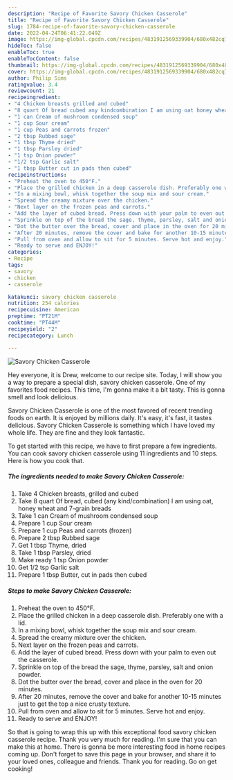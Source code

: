 ```yaml
---
description: "Recipe of Favorite Savory Chicken Casserole"
title: "Recipe of Favorite Savory Chicken Casserole"
slug: 1784-recipe-of-favorite-savory-chicken-casserole
date: 2022-04-24T06:41:22.049Z
image: https://img-global.cpcdn.com/recipes/4831912569339904/680x482cq70/savory-chicken-casserole-recipe-main-photo.jpg
hideToc: false
enableToc: true
enableTocContent: false
thumbnail: https://img-global.cpcdn.com/recipes/4831912569339904/680x482cq70/savory-chicken-casserole-recipe-main-photo.jpg
cover: https://img-global.cpcdn.com/recipes/4831912569339904/680x482cq70/savory-chicken-casserole-recipe-main-photo.jpg
author: Philip Sims
ratingvalue: 3.4
reviewcount: 21
recipeingredient:
- "4 Chicken breasts grilled and cubed"
- "8 quart Of bread cubed any kindcombination I am using oat honey wheat and 7grain breads"
- "1 can Cream of mushroom condensed soup"
- "1 cup Sour cream"
- "1 cup Peas and carrots frozen"
- "2 tbsp Rubbed sage"
- "1 tbsp Thyme dried"
- "1 tbsp Parsley dried"
- "1 tsp Onion powder"
- "1/2 tsp Garlic salt"
- "1 tbsp Butter cut in pads then cubed"
recipeinstructions:
- "Preheat the oven to 450°F."
- "Place the grilled chicken in a deep casserole dish. Preferably one with a lid."
- "In a mixing bowl, whisk together the soup mix and sour cream."
- "Spread the creamy mixture over the chicken."
- "Next layer on the frozen peas and carrots."
- "Add the layer of cubed bread. Press down with your palm to even out the casserole."
- "Sprinkle on top of the bread the sage, thyme, parsley, salt and onion powder."
- "Dot the butter over the bread, cover and place in the oven for 20 minutes."
- "After 20 minutes, remove the cover and bake for another 10-15 minutes just to get the top a nice crusty texture."
- "Pull from oven and allow to sit for 5 minutes. Serve hot and enjoy."
- "Ready to serve and ENJOY!"
categories:
- Recipe
tags:
- savory
- chicken
- casserole

katakunci: savory chicken casserole 
nutrition: 254 calories
recipecuisine: American
preptime: "PT21M"
cooktime: "PT44M"
recipeyield: "2"
recipecategory: Lunch

---
```



![Savory Chicken Casserole](https://img-global.cpcdn.com/recipes/4831912569339904/680x482cq70/savory-chicken-casserole-recipe-main-photo.jpg)

Hey everyone, it is Drew, welcome to our recipe site. Today, I will show you a way to prepare a special dish, savory chicken casserole. One of my favorites food recipes. This time, I'm gonna make it a bit tasty. This is gonna smell and look delicious.

Savory Chicken Casserole is one of the most favored of recent trending foods on earth. It is enjoyed by millions daily. It's easy, it's fast, it tastes delicious. Savory Chicken Casserole is something which I have loved my whole life. They are fine and they look fantastic.




To get started with this recipe, we have to first prepare a few ingredients. You can cook savory chicken casserole using 11 ingredients and 10 steps. Here is how you cook that.

<!--inarticleads1-->

##### The ingredients needed to make Savory Chicken Casserole:

1. Take 4 Chicken breasts, grilled and cubed
1. Take 8 quart Of bread, cubed (any kind/combination) I am using oat, honey wheat and 7-grain breads
1. Take 1 can Cream of mushroom condensed soup
1. Prepare 1 cup Sour cream
1. Prepare 1 cup Peas and carrots (frozen)
1. Prepare 2 tbsp Rubbed sage
1. Get 1 tbsp Thyme, dried
1. Take 1 tbsp Parsley, dried
1. Make ready 1 tsp Onion powder
1. Get 1/2 tsp Garlic salt
1. Prepare 1 tbsp Butter, cut in pads then cubed




<!--inarticleads2-->

##### Steps to make Savory Chicken Casserole:

1. Preheat the oven to 450°F.
1. Place the grilled chicken in a deep casserole dish. Preferably one with a lid.
1. In a mixing bowl, whisk together the soup mix and sour cream.
1. Spread the creamy mixture over the chicken.
1. Next layer on the frozen peas and carrots.
1. Add the layer of cubed bread. Press down with your palm to even out the casserole.
1. Sprinkle on top of the bread the sage, thyme, parsley, salt and onion powder.
1. Dot the butter over the bread, cover and place in the oven for 20 minutes.
1. After 20 minutes, remove the cover and bake for another 10-15 minutes just to get the top a nice crusty texture.
1. Pull from oven and allow to sit for 5 minutes. Serve hot and enjoy.
1. Ready to serve and ENJOY!



So that is going to wrap this up with this exceptional food savory chicken casserole recipe. Thank you very much for reading. I'm sure that you can make this at home. There is gonna be more interesting food in home recipes coming up. Don't forget to save this page in your browser, and share it to your loved ones, colleague and friends. Thank you for reading. Go on get cooking!
